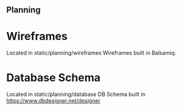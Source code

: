 ## Planning

# Wireframes

Located in static/planning/wireframes
Wireframes built in Balsamiq.

# Database Schema

Located in static/planning/database
DB Schema built in https://www.dbdesigner.net/designer